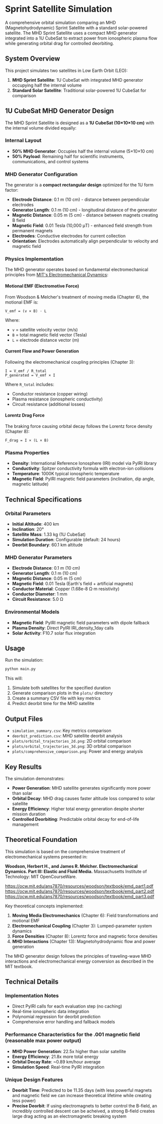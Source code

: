 # Sprint Satellite Simulation

A comprehensive orbital simulation comparing an MHD (Magnetohydrodynamic) Sprint Satellite with a standard solar-powered satellite. The MHD Sprint Satellite uses a compact MHD generator integrated into a 1U CubeSat to extract power from ionospheric plasma flow while generating orbital drag for controlled deorbiting.

## System Overview

This project simulates two satellites in Low Earth Orbit (LEO):
1. **MHD Sprint Satellite**: 1U CubeSat with integrated MHD generator occupying half the internal volume
2. **Standard Solar Satellite**: Traditional solar-powered 1U CubeSat for comparison

## 1U CubeSat MHD Generator Design

The MHD Sprint Satellite is designed as a **1U CubeSat (10×10×10 cm)** with the internal volume divided equally:

### Internal Layout
- **50% MHD Generator**: Occupies half the internal volume (5×10×10 cm)
- **50% Payload**: Remaining half for scientific instruments, communications, and control systems

### MHD Generator Configuration
The generator is a **compact rectangular design** optimized for the 1U form factor:

- **Electrode Distance**: 0.1 m (10 cm) - distance between perpendicular electrodes
- **Generator Length**: 0.1 m (10 cm) - longitudinal distance of the generator  
- **Magnetic Distance**: 0.05 m (5 cm) - distance between magnets creating B field
- **Magnetic Field**: 0.01 Tesla (10,000 μT) - enhanced field strength from permanent magnets
- **Electrodes**: Conductive electrodes for current collection
- **Orientation**: Electrodes automatically align perpendicular to velocity and magnetic field

### Physics Implementation

The MHD generator operates based on fundamental electromechanical principles from [MIT's Electromechanical Dynamics](https://ocw.mit.edu/ans7870/resources/woodson/textbook/emd_part3.pdf):

#### Motional EMF (Electromotive Force)
From Woodson & Melcher's treatment of moving media (Chapter 6), the motional EMF is:
```
V_emf = (v × B) · L
```
Where:
- `v` = satellite velocity vector (m/s)
- `B` = total magnetic field vector (Tesla) 
- `L` = electrode distance vector (m)

#### Current Flow and Power Generation
Following the electromechanical coupling principles (Chapter 3):
```
I = V_emf / R_total
P_generated = V_emf × I
```
Where `R_total` includes:
- Conductor resistance (copper wiring)
- Plasma resistance (ionospheric conductivity)
- Circuit resistance (additional losses)

#### Lorentz Drag Force
The braking force causing orbital decay follows the Lorentz force density (Chapter 8):
```
F_drag = I × (L × B)
```

### Plasma Properties
- **Density**: International Reference Ionosphere (IRI) model via PyIRI library
- **Conductivity**: Spitzer conductivity formula with electron-ion collisions
- **Temperature**: 1000K typical ionospheric temperature
- **Magnetic Field**: PyIRI magnetic field parameters (inclination, dip angle, magnetic latitude)

## Technical Specifications

### Orbital Parameters
- **Initial Altitude**: 400 km
- **Inclination**: 20°
- **Satellite Mass**: 1.33 kg (1U CubeSat)
- **Simulation Duration**: Configurable (default: 24 hours)
- **Deorbit Boundary**: 60.1 km altitude

### MHD Generator Parameters
- **Electrode Distance**: 0.1 m (10 cm)
- **Generator Length**: 0.1 m (10 cm) 
- **Magnetic Distance**: 0.05 m (5 cm)
- **Magnetic Field**: 0.01 Tesla (Earth's field + artificial magnets)
- **Conductor Material**: Copper (1.68e-8 Ω⋅m resistivity)
- **Conductor Diameter**: 1 mm
- **Circuit Resistance**: 5.0 Ω

### Environmental Models
- **Magnetic Field**: PyIRI magnetic field parameters with dipole fallback
- **Plasma Density**: Direct PyIRI IRI_density_1day calls
- **Solar Activity**: F10.7 solar flux integration

## Usage

Run the simulation:
```bash
python main.py
```

This will:
1. Simulate both satellites for the specified duration
2. Generate comparison plots in the `plots/` directory
3. Create a summary CSV file with key metrics
4. Predict deorbit time for the MHD satellite

## Output Files

- `simulation_summary.csv`: Key metrics comparison
- `deorbit_prediction.csv`: MHD satellite deorbit analysis
- `plots/orbital_trajectories_2d.png`: 2D orbital comparison
- `plots/orbital_trajectories_3d.png`: 3D orbital comparison
- `plots/comprehensive_comparison.png`: Power and energy analysis

## Key Results

The simulation demonstrates:
- **Power Generation**: MHD satellite generates significantly more power than solar
- **Orbital Decay**: MHD drag causes faster altitude loss compared to solar satellite
- **Energy Efficiency**: Higher total energy generation despite shorter mission duration
- **Controlled Deorbiting**: Predictable orbital decay for end-of-life management

## Theoretical Foundation

This simulation is based on the comprehensive treatment of electromechanical systems presented in:

**Woodson, Herbert H., and James R. Melcher. Electromechanical Dynamics. Part III: Elastic and Fluid Media.** Massachusetts Institute of Technology: MIT OpenCourseWare. 


https://ocw.mit.edu/ans7870/resources/woodson/textbook/emd_part1.pdf
https://ocw.mit.edu/ans7870/resources/woodson/textbook/emd_part2.pdf
https://ocw.mit.edu/ans7870/resources/woodson/textbook/emd_part3.pdf

Key theoretical concepts implemented:

1. **Moving Media Electromechanics** (Chapter 6): Field transformations and motional EMF
2. **Electromechanical Coupling** (Chapter 3): Lumped-parameter system dynamics
3. **Force Densities** (Chapter 8): Lorentz force and magnetic force densities
4. **MHD Interactions** (Chapter 13): Magnetohydrodynamic flow and power generation

The MHD generator design follows the principles of traveling-wave MHD interactions and electromechanical energy conversion as described in the MIT textbook.

## Technical Details

### Implementation Notes
- Direct PyIRI calls for each evaluation step (no caching)
- Real-time ionospheric data integration
- Polynomial regression for deorbit prediction
- Comprehensive error handling and fallback models

### Performance Characteristics for the .001 magnetic field (reasonable max power output)
- **MHD Power Generation**: 22.5x higher than solar satellite
- **Energy Efficiency**: 21.8x more total energy
- **Orbital Decay Rate**: ~0.89 km/hour average
- **Simulation Speed**: Real-time PyIRI integration

### Unique Design Features
- **Deorbit Time**: Predicted to be 11.35 days (with less powerful magnets and magnetic field we can increase theoretical lifetime while creating less power)
- **Precise Deorbit**: If using electromagnets to better control the B-field, an incredibly controlled descent can be acheived, a strong B-field creates large drag acting as an electromagnetic breaking system